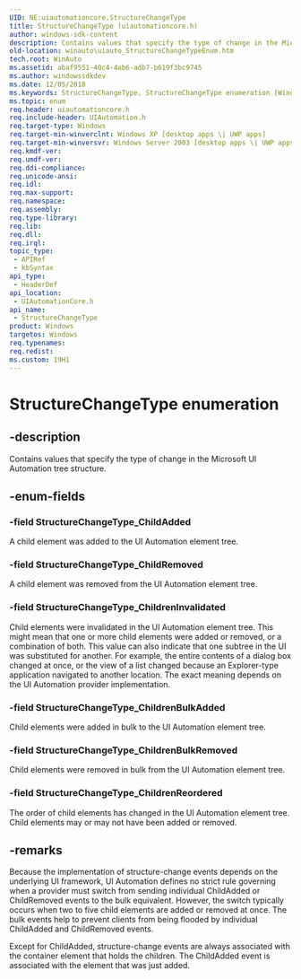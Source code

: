 ```yaml
---
UID: NE:uiautomationcore.StructureChangeType
title: StructureChangeType (uiautomationcore.h)
author: windows-sdk-content
description: Contains values that specify the type of change in the Microsoft UI Automation tree structure.
old-location: winauto\uiauto_StructureChangeTypeEnum.htm
tech.root: WinAuto
ms.assetid: abaf9551-40c4-4ab6-adb7-b619f3bc9745
ms.author: windowssdkdev
ms.date: 12/05/2018
ms.keywords: StructureChangeType, StructureChangeType enumeration [Windows Accessibility], StructureChangeType_ChildAdded, StructureChangeType_ChildRemoved, StructureChangeType_ChildrenBulkAdded, StructureChangeType_ChildrenBulkRemoved, StructureChangeType_ChildrenInvalidated, StructureChangeType_ChildrenReordered, uiauto.uiauto_StructureChangeTypeEnum, uiauto_StructureChangeTypeEnum, uiautomationcore/StructureChangeType, uiautomationcore/StructureChangeType_ChildAdded, uiautomationcore/StructureChangeType_ChildRemoved, uiautomationcore/StructureChangeType_ChildrenBulkAdded, uiautomationcore/StructureChangeType_ChildrenBulkRemoved, uiautomationcore/StructureChangeType_ChildrenInvalidated, uiautomationcore/StructureChangeType_ChildrenReordered, winauto.uiauto_StructureChangeTypeEnum
ms.topic: enum
req.header: uiautomationcore.h
req.include-header: UIAutomation.h
req.target-type: Windows
req.target-min-winverclnt: Windows XP [desktop apps \| UWP apps]
req.target-min-winversvr: Windows Server 2003 [desktop apps \| UWP apps]
req.kmdf-ver: 
req.umdf-ver: 
req.ddi-compliance: 
req.unicode-ansi: 
req.idl: 
req.max-support: 
req.namespace: 
req.assembly: 
req.type-library: 
req.lib: 
req.dll: 
req.irql: 
topic_type:
 - APIRef
 - kbSyntax
api_type:
 - HeaderDef
api_location:
 - UIAutomationCore.h
api_name:
 - StructureChangeType
product: Windows
targetos: Windows
req.typenames: 
req.redist: 
ms.custom: 19H1
---
```


# StructureChangeType enumeration


## -description


Contains values that specify the type of change in the Microsoft UI Automation tree structure.


## -enum-fields




### -field StructureChangeType_ChildAdded

A child element was added to the UI Automation element tree.


### -field StructureChangeType_ChildRemoved

A child element was removed from the UI Automation element tree.


### -field StructureChangeType_ChildrenInvalidated

Child elements were invalidated in the UI Automation element tree. This might mean that one or more child elements were added or removed, or a combination of both. This value can also indicate that one subtree in the UI was substituted for another. For example, the entire contents of a dialog box changed at once, or the view of a list changed because an Explorer-type application navigated to another location. The exact meaning depends on the UI Automation provider implementation.


### -field StructureChangeType_ChildrenBulkAdded

Child elements were added in bulk to the UI Automation element tree. 


### -field StructureChangeType_ChildrenBulkRemoved

Child elements were removed in bulk from the UI Automation element tree.


### -field StructureChangeType_ChildrenReordered

The order of child elements has changed in the UI Automation element tree. Child elements may or may not have been added or removed.


## -remarks



Because the implementation of structure-change events depends on the underlying UI framework, UI Automation defines no strict rule governing when a provider must switch from sending individual ChildAdded or ChildRemoved events to the bulk equivalent. However, the switch typically occurs when two to five child elements are added or removed at once. The bulk events help to prevent clients from being flooded by individual ChildAdded and ChildRemoved events.

Except for ChildAdded, structure-change events are always associated with the container element that holds the children. The ChildAdded event is associated with the element that was just added.



